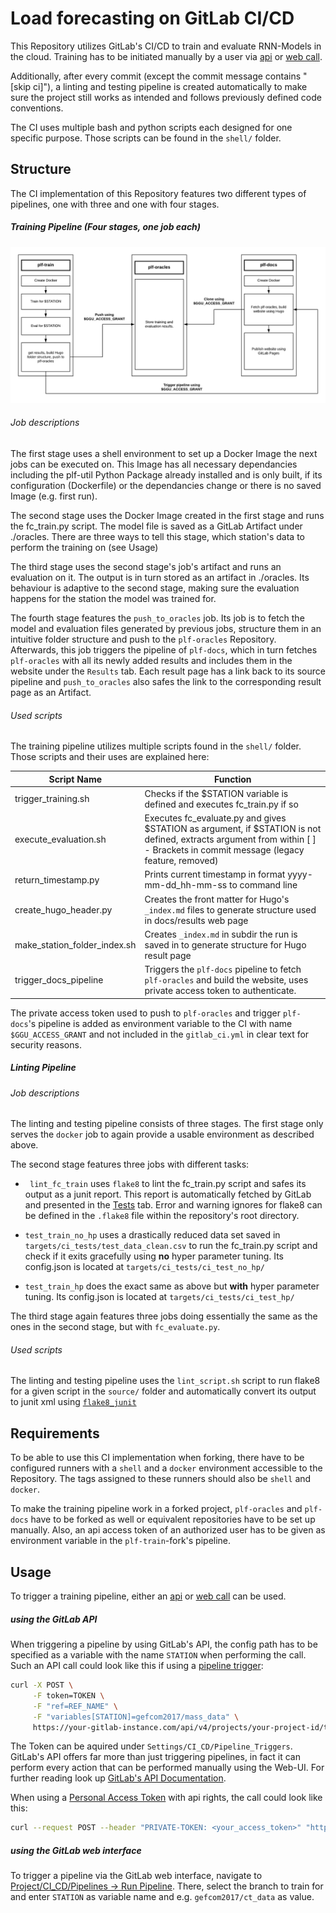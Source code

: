 # Load forecasting on GitLab CI/CD

This Repository utilizes GitLab's CI/CD to train and evaluate RNN-Models in the cloud. Training has to be initiated manually by a user via [api](https://docs.gitlab.com/ee/api/pipelines.html#create-a-new-pipeline) or [web call](https://git.rwth-aachen.de/acs/public/automation/plf/plf-training/-/pipelines/new).

Additionally, after every commit (except the commit message contains "[skip ci]"), a linting and testing pipeline is created automatically to make sure
the project still works as intended and follows previously defined code conventions.

The CI uses multiple bash and python scripts each designed for one specific purpose. Those scripts can be found in the `shell/` folder.



## Structure

The CI implementation of this Repository features two different types of pipelines, one with three and one with four stages.

##### Training Pipeline (Four stages, one job each)

![Training Pipeline Diagram](./train_pipeline_diagram.png)

###### Job descriptions
The first stage uses a shell environment to set up a Docker Image the next jobs can be executed on. This Image has all necessary dependancies including the plf-util Python Package already installed and is only built, if its configuration (Dockerfile) or the dependancies change or there is no saved Image (e.g. first run).

The second stage uses the Docker Image created in the first stage and runs the fc_train.py script. The model file is saved as a GitLab Artifact under ./oracles. There are three ways to tell this stage, which station's data to perform the training on (see Usage)

The third stage uses the second stage's job's artifact and runs an evaluation on it. The output is in turn stored as an artifact in ./oracles. Its behaviour is adaptive to the second stage, making sure the evaluation happens for the station the model was trained for.

The fourth stage features the `push_to_oracles` job. Its job is to fetch the model and evaluation files generated by previous jobs, structure them
in an intuitive folder structure and push to the `plf-oracles` Repository. Afterwards, this job triggers the pipeline of `plf-docs`, which in turn fetches `plf-oracles` with all its newly added results and includes them in the website under the `Results` tab. Each result page has a link back to its source pipeline and `push_to_oracles` also safes the link to the corresponding result page as an Artifact.

###### Used scripts
The training pipeline utilizes multiple scripts found in the `shell/` folder. Those scripts and their uses are explained here:

|Script Name|Function|
|---|---|
|trigger_training.sh|Checks if the $STATION variable is defined and executes fc_train.py if so|
|execute_evaluation.sh|Executes fc_evaluate.py and gives $STATION as argument, if $STATION is not defined, extracts argument from within [ ] - Brackets in commit message (legacy feature, removed)|
|return_timestamp.py|Prints current timestamp in format yyyy-mm-dd_hh-mm-ss to command line|
|create_hugo_header.py|Creates the front matter for Hugo's `_index.md` files to generate structure used in docs/results web page|
|make_station_folder_index.sh|Creates `_index.md` in subdir the run is saved in to generate structure for Hugo result page|
|trigger_docs_pipeline|Triggers the `plf-docs` pipeline to fetch `plf-oracles` and build the website, uses private access token to authenticate.|

The private access token used to push to `plf-oracles` and trigger `plf-docs`'s pipeline is added as environment variable to the CI with name `$GGU_ACCESS_GRANT` and not included in the `gitlab_ci.yml` in clear text for security reasons.



##### Linting Pipeline
###### Job descriptions
The linting and testing pipeline consists of three stages. The first stage only serves the `docker` job to again provide a usable environment as described above.

The second stage features three jobs with different tasks:

* `	lint_fc_train` uses `flake8` to lint the fc_train.py script and safes its output as a junit report. This report is automatically fetched by GitLab and presented in the [Tests](https://git.rwth-aachen.de/acs/public/automation/plf/plf-training/-/pipelines/345561/test_report) tab. Error and warning ignores for flake8 can be defined in the `.flake8` file within the repository's root directory.

* `test_train_no_hp` uses a drastically reduced data set saved in `targets/ci_tests/test_data_clean.csv` to run the fc_train.py script and check if it exits gracefully using **no** hyper parameter tuning. Its config.json is located at `targets/ci_tests/ci_test_no_hp/`
* `test_train_hp` does the exact same as above but **with** hyper parameter tuning. Its config.json is located at `targets/ci_tests/ci_test_hp/`

The third stage again features three jobs doing essentially the same as the ones in the second stage, but with `fc_evaluate.py`.

###### Used scripts

The linting and testing pipeline uses the `lint_script.sh` script to run flake8 for a given script in the `source/` folder and automatically convert its output to junit xml using [`flake8_junit`](https://github.com/initios/flake8-junit-report)



## Requirements

To be able to  use this CI implementation when forking, there have to be configured runners with a `shell` and a `docker` environment accessible to the Repository. The tags assigned to these runners should also be `shell` and `docker`.

To make the training pipeline work in a forked project, `plf-oracles` and `plf-docs` have to be forked as well or equivalent repositories have to be set up manually. Also, an api access token of an authorized user has to be given as environment variable in the `plf-train`-fork's pipeline.




## Usage

To trigger a training pipeline, either an [api](https://docs.gitlab.com/ee/api/pipelines.html#create-a-new-pipeline) or [web call](https://git.rwth-aachen.de/acs/public/automation/plf/plf-training/-/pipelines/new) can be used.

##### using the GitLab API
When triggering a pipeline by using GitLab's API, the config path has to be specified as a variable with the name `STATION` when performing the call. Such an API call could look like this if using a [pipeline trigger](https://docs.gitlab.com/ee/api/pipeline_triggers.html):

```bash
curl -X POST \
     -F token=TOKEN \
     -F "ref=REF_NAME" \
     -F "variables[STATION]=gefcom2017/mass_data" \
     https://your-gitlab-instance.com/api/v4/projects/your-project-id/trigger/pipeline
```
The Token can be aquired under `Settings/CI_CD/Pipeline_Triggers`. GitLab's API offers far more than just triggering pipelines, in fact it can perform every action that can be performed manually using the Web-UI. For further reading look up [GitLab's API Documentation](https://docs.gitlab.com/ee/api/README.html).

When using a [Personal Access Token](https://docs.gitlab.com/ee/user/profile/personal_access_tokens.html) with api rights, the call could look like this:

```bash
curl --request POST --header "PRIVATE-TOKEN: <your_access_token>" "https://your-gitlab-instance.com/api/v4/projects/1/pipeline?ref=<REF_NAME>"
```

##### using the GitLab web interface
To trigger a pipeline via the GitLab web interface, navigate to [Project/CI_CD/Pipelines -> Run Pipeline](https://git.rwth-aachen.de/acs/public/automation/plf/plf-training/-/pipelines/new). There, select the branch to train for and enter `STATION` as variable name and e.g. `gefcom2017/ct_data` as value.
